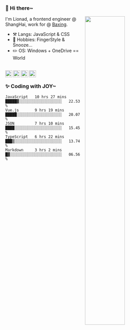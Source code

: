 ### 👋 Hi there~

[<img align="right" width="50%" src="https://github-readme-stats.vercel.app/api?username=Lionad-Morotar&show_icons=true">](https://metrics.lecoq.io/ouuan?template=classic)

I'm Lionad, a frontend engineer @ ShangHai, work for @ [Baxing](https://github.com/baixing).

- ⚒️ Langs: JavaScript & CSS
- 🎨 Hobbies: FingerStyle & Snooze...
- ✏️ OS: Windows + OneDrive == World

<br />

<a href="https://www.lionad.art">
  <img align="left" alt="lionad-art" width="22px" src="https://cdn.jsdelivr.net/npm/simple-icons@3.1.0/icons/wordpress.svg" />
</a>
<a href="#1806234223">
  <img align="left" alt="1806234223" width="22px" src="https://cdn.jsdelivr.net/npm/simple-icons@3.1.0/icons/tencentqq.svg" />
</a>
<a href="https://www.zhihu.com/people/Lionad">
  <img align="left" alt="132yse" width="22px" src="https://cdn.jsdelivr.net/npm/simple-icons@3.1.0/icons/zhihu.svg" />
</a>
<a href="https://github.com/Lionad-Morotar">
  <img align="left" alt="yisar" width="22px" src="https://cdn.jsdelivr.net/npm/simple-icons@3.1.0/icons/github.svg" />
</a>

<br />

### ✨ Coding with JOY~

<!--START_SECTION:waka-->
```text
JavaScript   10 hrs 27 mins  █████▓░░░░░░░░░░░░░░░░░░░   22.53 % 
Vue.js       9 hrs 19 mins   █████░░░░░░░░░░░░░░░░░░░░   20.07 % 
JSON         7 hrs 10 mins   ████░░░░░░░░░░░░░░░░░░░░░   15.45 % 
TypeScript   6 hrs 22 mins   ███▒░░░░░░░░░░░░░░░░░░░░░   13.74 % 
Markdown     3 hrs 2 mins    █▓░░░░░░░░░░░░░░░░░░░░░░░   06.56 % 
```
<!--END_SECTION:waka-->
